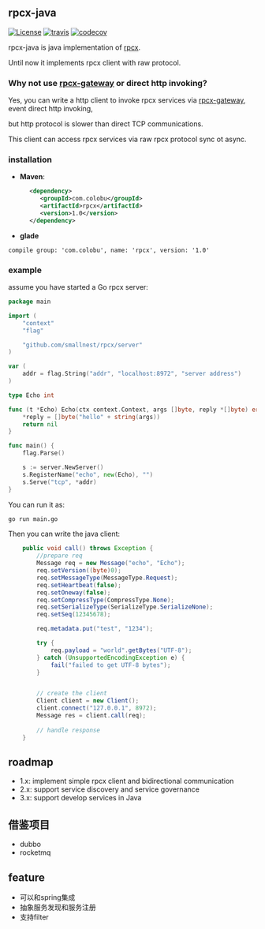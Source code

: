 ## rpcx-java

[![License](https://img.shields.io/:license-apache%202-blue.svg)](https://opensource.org/licenses/Apache-2.0)  [![travis](https://travis-ci.org/smallnest/rpcx-java.svg?branch=master)](https://travis-ci.org/smallnest/rpcx-java) [![codecov](https://codecov.io/gh/smallnest/rpcx-java/branch/master/graph/badge.svg)](https://codecov.io/gh/smallnest/rpcx-java)


rpcx-java is java implementation of [rpcx](https://github.com/smallnest/rpcx).

Until now it implements rpcx client with raw protocol.


### Why not use [rpcx-gateway](https://github.com/rpcx-ecosystem/rpcx-gateway) or direct http invoking?

Yes, you can write a http client to invoke rpcx services via [rpcx-gateway](https://github.com/rpcx-ecosystem/rpcx-gateway), event direct http invoking,

but http protocol is slower than direct TCP communications.

This client can access rpcx services via raw rpcx protocol sync ot async.

### installation

- **Maven**:
```xml
      <dependency>
         <groupId>com.colobu</groupId>
         <artifactId>rpcx</artifactId>
         <version>1.0</version>
      </dependency>
```

- **glade**
```
compile group: 'com.colobu', name: 'rpcx', version: '1.0'
```

### example
assume you have started a Go rpcx server:
```go
package main

import (
	"context"
	"flag"

	"github.com/smallnest/rpcx/server"
)

var (
	addr = flag.String("addr", "localhost:8972", "server address")
)

type Echo int

func (t *Echo) Echo(ctx context.Context, args []byte, reply *[]byte) error {
	*reply = []byte("hello" + string(args))
	return nil
}

func main() {
	flag.Parse()

	s := server.NewServer()
	s.RegisterName("echo", new(Echo), "")
	s.Serve("tcp", *addr)
}

```

You can run it as:
```sh
go run main.go
```

Then you can write the java client:

```java
    public void call() throws Exception {
        //prepare req
        Message req = new Message("echo", "Echo");
        req.setVersion((byte)0);
        req.setMessageType(MessageType.Request);
        req.setHeartbeat(false);
        req.setOneway(false);
        req.setCompressType(CompressType.None);
        req.setSerializeType(SerializeType.SerializeNone);
        req.setSeq(12345678);

        req.metadata.put("test", "1234");

        try {
            req.payload = "world".getBytes("UTF-8");
        } catch (UnsupportedEncodingException e) {
            fail("failed to get UTF-8 bytes");
        }


        // create the client
        Client client = new Client();
        client.connect("127.0.0.1", 8972);
        Message res = client.call(req);
        
        // handle response
    }
```


## roadmap

- 1.x: implement simple rpcx client and bidirectional communication
- 2.x: support service discovery and service governance
- 3.x: support develop services in Java


## 借鉴项目
- dubbo
- rocketmq

## feature
- 可以和spring集成
- 抽象服务发现和服务注册
- 支持filter
